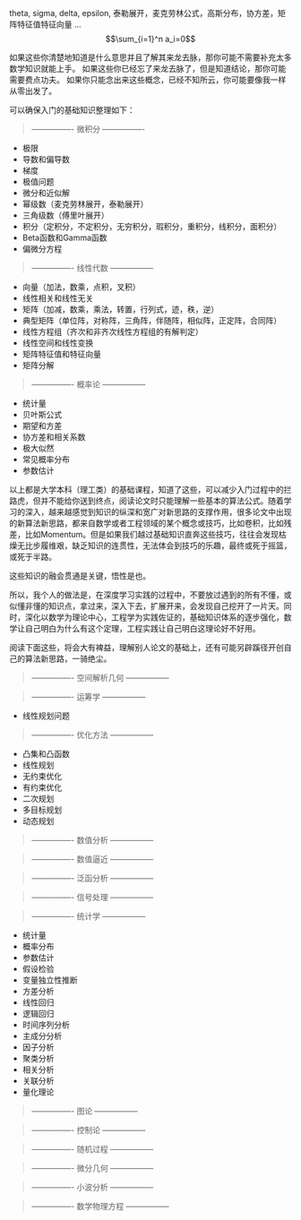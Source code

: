
theta, sigma, delta, epsilon, 泰勒展开，麦克劳林公式，高斯分布，协方差，矩阵特征值特征向量 …
$$\sum_{i=1}^n a_i=0$$

如果这些你清楚地知道是什么意思并且了解其来龙去脉，那你可能不需要补充太多数学知识就能上手。
如果这些你已经忘了来龙去脉了，但是知道结论，那你可能需要费点功夫。
如果你只能念出来这些概念，已经不知所云，你可能要像我一样从零出发了。

可以确保入门的基础知识整理如下：
>—————- 微积分 —————-
- 极限
- 导数和偏导数
- 梯度
- 极值问题
- 微分和近似解
- 幂级数（麦克劳林展开，泰勒展开）
- 三角级数（傅里叶展开）
- 积分（定积分，不定积分，无穷积分，瑕积分，重积分，线积分，面积分）
- Beta函数和Gamma函数
- 偏微分方程

>—————- 线性代数 —————–
- 向量（加法，数乘，点积，叉积）
- 线性相关和线性无关
- 矩阵（加减，数乘，乘法，转置，行列式，迹，秩，逆）
- 典型矩阵（单位阵，对称阵，三角阵，伴随阵，相似阵，正定阵，合同阵）
- 线性方程组（齐次和非齐次线性方程组的有解判定）
- 线性空间和线性变换
- 矩阵特征值和特征向量
- 矩阵分解

>—————- 概率论 —————–
- 统计量
- 贝叶斯公式
- 期望和方差
- 协方差和相关系数
- 极大似然
- 常见概率分布
- 参数估计

以上都是大学本科（理工类）的基础课程，知道了这些，可以减少入门过程中的拦路虎，但并不能给你送到终点，阅读论文时只能理解一些基本的算法公式。随着学习的深入，越来越感觉到知识的纵深和宽广对新思路的支撑作用，很多论文中出现的新算法新思路，都来自数学或者工程领域的某个概念或技巧，比如卷积，比如残差，比如Momentum。但是如果我们越过基础知识直奔这些技巧，往往会发现枯燥无比步履维艰，缺乏知识的连贯性，无法体会到技巧的乐趣，最终或死于摇篮，或死于半路。

这些知识的融会贯通是关键，悟性是也。

所以，我个人的做法是，在深度学习实践的过程中，不要放过遇到的所有不懂，或似懂非懂的知识点，拿过来，深入下去，扩展开来，会发现自己挖开了一片天。同时，深化以数学为理论中心，工程学为实践佐证的，基础知识体系的逐步强化，数学让自己明白为什么有这个定理，工程实践让自己明白这理论好不好用。

阅读下面这些，将会大有裨益，理解别人论文的基础上，还有可能另辟蹊径开创自己的算法新思路，一骑绝尘。

>—————- 空间解析几何 —————–

>—————- 运筹学 —————–
- 线性规划问题

>—————- 优化方法 —————–
- 凸集和凸函数
- 线性规划
- 无约束优化
- 有约束优化
- 二次规划
- 多目标规划
- 动态规划

>—————- 数值分析 —————–

>—————- 数值逼近 —————–

>—————- 泛函分析 —————–

>—————- 信号处理 —————–

>—————- 统计学 —————–
- 统计量
- 概率分布
- 参数估计
- 假设检验
- 变量独立性推断
- 方差分析
- 线性回归
- 逻辑回归
- 时间序列分析
- 主成分分析
- 因子分析
- 聚类分析
- 相关分析
- 关联分析
- 量化理论

>—————- 图论 —————–

>—————- 控制论 —————–

>—————- 随机过程 —————–

>—————- 微分几何 —————–

>—————- 小波分析 —————–

>—————- 数学物理方程 —————–

